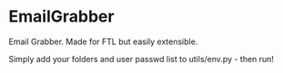 # EmailGrabber
Email Grabber. Made for FTL but easily extensible.


Simply add your folders and user passwd list to utils/env.py - then run!
